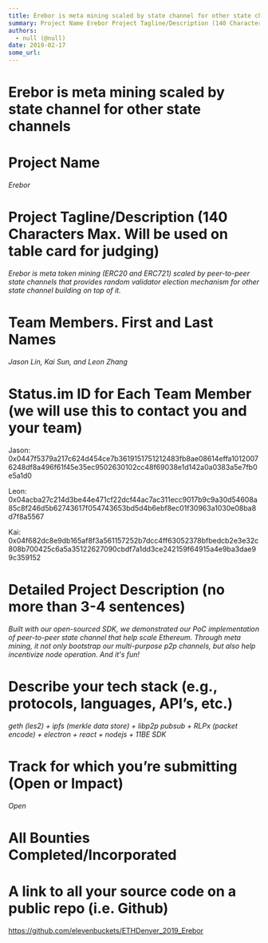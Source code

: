 ```yaml
---
title: Erebor is meta mining scaled by state channel for other state channels 
summary: Project Name Erebor Project Tagline/Description (140 Characters Max. Will be used on table card for judging) Erebor is meta token mining (ERC20 and ERC721) scaled by peer-to-peer state channels that provides random validator election mechanism for other state channel building on top of it. Team Members. First and Last Names Jason Lin, Kai Sun, and Leon Zhang Status.im ID for Each Team Member (we will use this to contact you and your team) Jason- 0x0447f5379a217c624d454ce7b3619151751212483fb8ae08
authors:
  - null (@null)
date: 2019-02-17
some_url: 
---
```


# Erebor is meta mining scaled by state channel for other state channels 

# Project Name
_Erebor_

# Project Tagline/Description (140 Characters Max. Will be used on table card for judging)
_Erebor is meta token mining (ERC20 and ERC721) scaled by peer-to-peer state channels_
_that provides random validator election mechanism for other state channel building on top of it._ 

# Team Members. First and Last Names
_Jason Lin, Kai Sun, and Leon Zhang_

# Status.im ID for Each Team Member (we will use this to contact you and your team)
Jason: 0x0447f5379a217c624d454ce7b3619151751212483fb8ae08614effa10120076248df8a496f61f45e35ec9502630102cc48f69038e1d142a0a0383a5e7fb0e5a1d0

Leon:
0x04acba27c214d3be44e471cf22dcf44ac7ac311ecc9017b9c9a30d54608a85c8f246d5b62743617f054743653bd5d4b6ebf8ec01f30963a1030e08ba8d7f8a5567

Kai:
0x04f682dc8e9db165af8f3a561157252b7dcc4ff63052378bfbedcb2e3e32c808b700425c6a5a35122627090cbdf7a1dd3ce242159f64915a4e9ba3dae99c359152

# Detailed Project Description (no more than 3-4 sentences)
_Built with our open-sourced SDK, we demonstrated our PoC implementation of peer-to-peer state channel that help scale Ethereum. Through meta mining, it not only bootstrap our multi-purpose p2p channels, but also help incentivize node operation. And it's fun!_

# Describe your tech stack (e.g., protocols, languages, API’s, etc.)
_geth (les2) + ipfs (merkle data store) + libp2p pubsub + RLPx (packet encode) + electron + react + nodejs + 11BE SDK_

# Track for which you’re submitting (Open or Impact)
_Open_

# All Bounties Completed/Incorporated


# A link to all your source code on a public repo (i.e. Github)

https://github.com/elevenbuckets/ETHDenver_2019_Erebor



